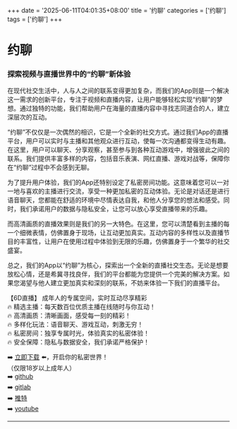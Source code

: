 +++
date = '2025-06-11T04:01:35+08:00'
title = '约聊'
categories = ['约聊']
tags = ['约聊']
+++

# 约聊

### 探索视频与直播世界中的“约聊”新体验

在现代社交生活中，人与人之间的联系变得更加复杂，而我们的App则是一个解决这一需求的创新平台，专注于视频和直播内容，让用户能够轻松实现“约聊”的梦想。通过独特的功能，我们帮助用户在海量的直播内容中寻找志同道合的人，建立深层次的互动。

“约聊”不仅仅是一次偶然的相识，它是一个全新的社交方式。通过我们App的直播平台，用户可以实时与主播和其他观众进行互动，使每一次沟通都变得生动有趣。在这里，用户可以聊天、分享观察，甚至参与到各种互动游戏中，增强彼此之间的联系。我们提供丰富多样的内容，包括音乐表演、网红直播、游戏对战等，保障你在“约聊”过程中不会感到无聊。

为了提升用户体验，我们的App还特别设定了私密房间功能。这意味着您可以一对一地与喜欢的主播进行交流，享受一种更加私密的互动体验。无论是对话还是进行语音聊天，您都能在舒适的环境中尽情表达自我，和他人分享您的想法和感受。同时，我们承诺用户的数据与隐私安全，让您可以放心享受直播带来的乐趣。

而高清画质的直播效果则是我们的另一大特色。在这里，您可以清楚看到主播的每一个细微表情，仿佛置身于现场，让互动更加真实。互动内容的多样性以及直播节目的丰富性，让用户在使用过程中体验到无限的乐趣，仿佛置身于一个繁华的社交盛宴。

总之，我们的App以“约聊”为核心，探索出一个全新的直播社交生态。无论是想要放松心情，还是希冀寻找良伴，我们的平台都能为您提供一个完美的解决方案。如果您渴望与他人建立更加真实和深刻的联系，不妨来体验一下我们的直播平台。

【6D直播】
成年人的专属空间，实时互动尽享精彩  
🔥 精选主播：每天数百位优质主播在线随时与你互动！  
🔥 高清画质：清晰画面，感受每一刻的精彩！  
🔥 多样化玩法：语音聊天、游戏互动，刺激无穷！  
🔥 私密房间：独享专属时光，体验真实的私密体验！  
🔥 安全保障：隐私与数据安全，我们承诺严格保护！  
  
➡️ [立即下载](https://down123.s3.ap-east-1.amazonaws.com/down/down.html?channelCode=blog) ⬅️，开启你的私密世界！  
（仅限18岁以上成年人）  
➡️ [github](https://aldult-live.github.io/)  
➡️ [gitlab](https://seo-09598d.gitlab.io/)  
➡️ [推特](https://x.com/wegame33)  
➡️ [youtube](https://www.youtube.com/@6Dlive)  

---
